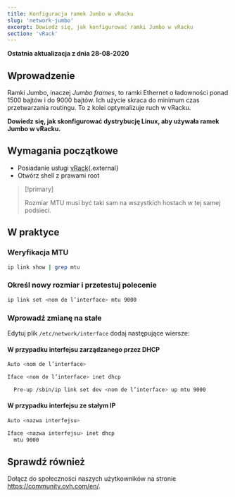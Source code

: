 ```yaml
---
title: Konfiguracja ramek Jumbo w vRacku
slug: 'network-jumbo'
excerpt: Dowiedz się, jak konfigurować ramki Jumbo w vRacku
section: 'vRack'
---
```


**Ostatnia aktualizacja z dnia 28-08-2020**

## Wprowadzenie

Ramki Jumbo, inaczej *Jumbo frames*, to ramki Ethernet o ładowności ponad 1500 bajtów i do 9000 bajtów. Ich użycie skraca do minimum czas przetwarzania routingu. To z kolei optymalizuje ruch w vRacku.

**Dowiedz się, jak skonfigurować dystrybucję Linux, aby używała ramek Jumbo w vRacku.**

## Wymagania początkowe

- Posiadanie usługi [vRack](https://www.ovh.pl/rozwiazania/vrack/){.external}
- Otwórz shell z prawami root

> [!primary]
>
> Rozmiar MTU musi być taki sam na wszystkich hostach w tej samej podsieci. 
>

## W praktyce

### Weryfikacja MTU

```sh
ip link show | grep mtu
```

### Określ nowy rozmiar i przetestuj polecenie

```sh
ip link set <nom de l’interface> mtu 9000
```

### Wprowadź zmianę na stałe 

Edytuj plik `/etc/network/interface` dodaj następujące wiersze:

#### W przypadku interfejsu zarządzanego przez DHCP

```sh
Auto <nom de l’interface>

Iface <nom de l’interface> inet dhcp

  Pre-up /sbin/ip link set dev <nom de l’interface> up mtu 9000
```

#### W przypadku interfejsu ze stałym IP

```sh
Auto <nazwa interfejsu>

Iface <nazwa interfejsu> inet dhcp
  mtu 9000
```

## Sprawdź również

Dołącz do społeczności naszych użytkowników na stronie <https://community.ovh.com/en/>.
